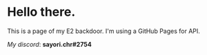 # Hello there.
This is a page of my E2 backdoor.
I'm using a GitHub Pages for API.

*My discord*: **sayori.chr#2754**
